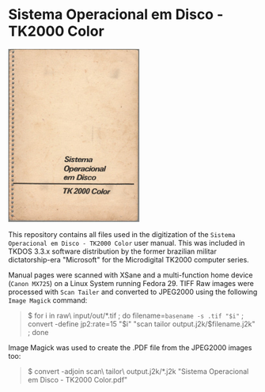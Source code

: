 # Sistema Operacional em Disco - TK2000 Color

![Capa](/capa.jpg "Sistema Operacional em Disco - TK2000 Color")

This repository contains all files used in the digitization of the `Sistema Operacional em Disco - TK2000 Color` user manual. This was included in TKDOS 3.3.x software distribution by the former brazilian militar dictatorship-era "Microsoft" for the Microdigital TK2000 computer series.


Manual pages were scanned with XSane and a multi-function home device (`Canon MX725`) on a Linux System running Fedora 29. TIFF Raw images were processed with `Scan Tailer` and converted to JPEG2000 using the following `Image Magick` command: 

> $ for i in raw\ input/out/*.tif ; do filename=`basename -s .tif "$i"` ; convert -define jp2:rate=15 "$i" "scan tailor output.j2k/$filename.j2k" ; done

Image Magick was used to create the .PDF file from the JPEG2000 images too:

> $ convert -adjoin scan\ tailor\ output.j2k/*.j2k "Sistema Operacional em Disco - TK2000 Color.pdf" 
